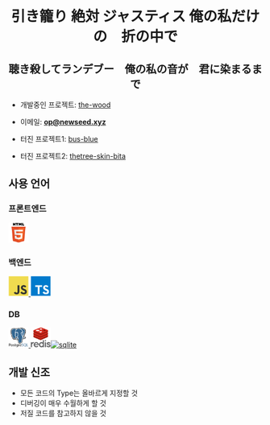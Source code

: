 <h1 align="center">引き籠り 絶対 ジャスティス 俺の私だけの　折の中で</h1>
<h2 align="center">聴き殺してランデブー　俺の私の音が　君に染まるまで</h3>

- 개발중인 프로젝트: [the-wood](https://github.com/KasaneTetto/169.9)

- 이메일: **op@newseed.xyz**

- 터진 프로젝트1: [bus-blue](https://github.com/KasaneTetto/bus-blue)

- 터진 프로젝트2: [thetree-skin-bita](https://github.com/KasaneTetto/thetree-skin-bita)

<h2 align="left">사용 언어</h2>
<h3 align="left">프론트엔드</h3>
<p align="left"><a href="https://www.w3.org/html/" target="_blank" rel="noreferrer"><img src="https://raw.githubusercontent.com/devicons/devicon/master/icons/html5/html5-original-wordmark.svg" alt="html5" width="40" height="40"/></a></p>
<h3 align="left">백엔드</h3>
<p align="left"><a href="https://developer.mozilla.org/en-US/docs/Web/JavaScript" target="_blank" rel="noreferrer"><img src="https://raw.githubusercontent.com/devicons/devicon/master/icons/javascript/javascript-original.svg" alt="javascript" width="40" height="40"/> </a> <a href="https://www.typescriptlang.org/" target="_blank" rel="noreferrer"><img src="https://raw.githubusercontent.com/devicons/devicon/master/icons/typescript/typescript-original.svg" alt="typescript" width="40" height="40"/></a></p>
<h3 align="left">DB</h3>
<p align="left"><a href="https://www.postgresql.org" target="_blank" rel="noreferrer"> <img src="https://raw.githubusercontent.com/devicons/devicon/master/icons/postgresql/postgresql-original-wordmark.svg" alt="postgresql" width="40" height="40"/> </a> <a href="https://redis.io" target="_blank" rel="noreferrer"><img src="https://raw.githubusercontent.com/devicons/devicon/master/icons/redis/redis-original-wordmark.svg" alt="redis" width="40" height="40"/></a><a href="https://www.sqlite.org/" target="_blank" rel="noreferrer"><img src="https://www.vectorlogo.zone/logos/sqlite/sqlite-icon.svg" alt="sqlite" width="40" height="40"/></a></p>
<h2 align="left">개발 신조</h2>
<ul>
<li>모든 코드의 Type는 올바르게 지정할 것</li>
<li>디버깅이 매우 수월하게 할 것</li>
<li>저질 코드를 참고하지 않을 것</li>
</ul>
